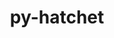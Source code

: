 ---
title: "py-hatchet"
layout: cache
categories: [package, develop]
meta: {"versions": ["1.3.0"], "compilers": ["gcc@=7.5.0"], "oss": ["ubuntu18.04"], "platforms": ["linux"], "targets": ["x86_64_v3"], "stacks": ["radiuss", "root"], "num_specs": 25, "num_specs_by_stack": {"root": 25, "radiuss": 25}}
spec_details: [{"hash": "ruoygcxq3dzherprtnaaknklgwao7zak", "compiler": "gcc@=7.5.0", "versions": ["1.3.0"], "os": "ubuntu18.04", "platform": "linux", "target": "x86_64_v3", "variants": ["build_system=python_pip"], "stacks": ["root", "radiuss"], "size": "-", "tarball": "https://binaries.spack.io/develop/build_cache/linux-ubuntu18.04-x86_64_v3/gcc-7.5.0/py-hatchet-1.3.0/linux-ubuntu18.04-x86_64_v3-gcc-7.5.0-py-hatchet-1.3.0-ruoygcxq3dzherprtnaaknklgwao7zak.spack"}, {"hash": "z7mcgpj7wwjbzgxgje2yrrnpgnrjpkqa", "compiler": "gcc@=7.5.0", "versions": ["1.3.0"], "os": "ubuntu18.04", "platform": "linux", "target": "x86_64_v3", "variants": ["build_system=python_pip"], "stacks": ["root", "radiuss"], "size": "-", "tarball": "https://binaries.spack.io/develop/build_cache/linux-ubuntu18.04-x86_64_v3/gcc-7.5.0/py-hatchet-1.3.0/linux-ubuntu18.04-x86_64_v3-gcc-7.5.0-py-hatchet-1.3.0-z7mcgpj7wwjbzgxgje2yrrnpgnrjpkqa.spack"}, {"hash": "zi3665zgzx4ctfuemdtvt4za5tkkowfv", "compiler": "gcc@=7.5.0", "versions": ["1.3.0"], "os": "ubuntu18.04", "platform": "linux", "target": "x86_64_v3", "variants": ["build_system=python_pip"], "stacks": ["root", "radiuss"], "size": "-", "tarball": "https://binaries.spack.io/develop/build_cache/linux-ubuntu18.04-x86_64_v3/gcc-7.5.0/py-hatchet-1.3.0/linux-ubuntu18.04-x86_64_v3-gcc-7.5.0-py-hatchet-1.3.0-zi3665zgzx4ctfuemdtvt4za5tkkowfv.spack"}, {"hash": "xrwod5zccgz4df5fk77nmm6vpt4n5ilq", "compiler": "gcc@=7.5.0", "versions": ["1.3.0"], "os": "ubuntu18.04", "platform": "linux", "target": "x86_64_v3", "variants": ["build_system=python_pip"], "stacks": ["root", "radiuss"], "size": "-", "tarball": "https://binaries.spack.io/develop/build_cache/linux-ubuntu18.04-x86_64_v3/gcc-7.5.0/py-hatchet-1.3.0/linux-ubuntu18.04-x86_64_v3-gcc-7.5.0-py-hatchet-1.3.0-xrwod5zccgz4df5fk77nmm6vpt4n5ilq.spack"}, {"hash": "sw32cafzrwhhmfcd2ztcegbwpymwfvju", "compiler": "gcc@=7.5.0", "versions": ["1.3.0"], "os": "ubuntu18.04", "platform": "linux", "target": "x86_64_v3", "variants": ["build_system=python_pip"], "stacks": ["root", "radiuss"], "size": "-", "tarball": "https://binaries.spack.io/develop/build_cache/linux-ubuntu18.04-x86_64_v3/gcc-7.5.0/py-hatchet-1.3.0/linux-ubuntu18.04-x86_64_v3-gcc-7.5.0-py-hatchet-1.3.0-sw32cafzrwhhmfcd2ztcegbwpymwfvju.spack"}, {"hash": "t2l5uyx6xwl6o4vw5jcltowruenk4ja2", "compiler": "gcc@=7.5.0", "versions": ["1.3.0"], "os": "ubuntu18.04", "platform": "linux", "target": "x86_64_v3", "variants": ["build_system=python_pip"], "stacks": ["root", "radiuss"], "size": "-", "tarball": "https://binaries.spack.io/develop/build_cache/linux-ubuntu18.04-x86_64_v3/gcc-7.5.0/py-hatchet-1.3.0/linux-ubuntu18.04-x86_64_v3-gcc-7.5.0-py-hatchet-1.3.0-t2l5uyx6xwl6o4vw5jcltowruenk4ja2.spack"}, {"hash": "qpo5wfwyxhebwiehuk7wyscydl3h3wkp", "compiler": "gcc@=7.5.0", "versions": ["1.3.0"], "os": "ubuntu18.04", "platform": "linux", "target": "x86_64_v3", "variants": ["build_system=python_pip"], "stacks": ["root", "radiuss"], "size": "-", "tarball": "https://binaries.spack.io/develop/build_cache/linux-ubuntu18.04-x86_64_v3/gcc-7.5.0/py-hatchet-1.3.0/linux-ubuntu18.04-x86_64_v3-gcc-7.5.0-py-hatchet-1.3.0-qpo5wfwyxhebwiehuk7wyscydl3h3wkp.spack"}, {"hash": "cnbpof4boywpr3jduk5yy3xoaexuzjvm", "compiler": "gcc@=7.5.0", "versions": ["1.3.0"], "os": "ubuntu18.04", "platform": "linux", "target": "x86_64_v3", "variants": ["build_system=python_pip"], "stacks": ["root", "radiuss"], "size": "-", "tarball": "https://binaries.spack.io/develop/build_cache/linux-ubuntu18.04-x86_64_v3/gcc-7.5.0/py-hatchet-1.3.0/linux-ubuntu18.04-x86_64_v3-gcc-7.5.0-py-hatchet-1.3.0-cnbpof4boywpr3jduk5yy3xoaexuzjvm.spack"}, {"hash": "rs47zpbh6e5upyu6v3ibheclfoftdf74", "compiler": "gcc@=7.5.0", "versions": ["1.3.0"], "os": "ubuntu18.04", "platform": "linux", "target": "x86_64_v3", "variants": ["build_system=python_pip"], "stacks": ["root", "radiuss"], "size": "-", "tarball": "https://binaries.spack.io/develop/build_cache/linux-ubuntu18.04-x86_64_v3/gcc-7.5.0/py-hatchet-1.3.0/linux-ubuntu18.04-x86_64_v3-gcc-7.5.0-py-hatchet-1.3.0-rs47zpbh6e5upyu6v3ibheclfoftdf74.spack"}, {"hash": "rzvzrn64axu2pz6vnssod3sl2ls2qy4m", "compiler": "gcc@=7.5.0", "versions": ["1.3.0"], "os": "ubuntu18.04", "platform": "linux", "target": "x86_64_v3", "variants": ["build_system=python_pip"], "stacks": ["root", "radiuss"], "size": "-", "tarball": "https://binaries.spack.io/develop/build_cache/linux-ubuntu18.04-x86_64_v3/gcc-7.5.0/py-hatchet-1.3.0/linux-ubuntu18.04-x86_64_v3-gcc-7.5.0-py-hatchet-1.3.0-rzvzrn64axu2pz6vnssod3sl2ls2qy4m.spack"}, {"hash": "t5rqwfc5ay6yt4fkljxqzh6qarmhk54z", "compiler": "gcc@=7.5.0", "versions": ["1.3.0"], "os": "ubuntu18.04", "platform": "linux", "target": "x86_64_v3", "variants": ["build_system=python_pip"], "stacks": ["root", "radiuss"], "size": "-", "tarball": "https://binaries.spack.io/develop/build_cache/linux-ubuntu18.04-x86_64_v3/gcc-7.5.0/py-hatchet-1.3.0/linux-ubuntu18.04-x86_64_v3-gcc-7.5.0-py-hatchet-1.3.0-t5rqwfc5ay6yt4fkljxqzh6qarmhk54z.spack"}, {"hash": "gfwat44bqe7rd2atswv3wqj3bzva7tgz", "compiler": "gcc@=7.5.0", "versions": ["1.3.0"], "os": "ubuntu18.04", "platform": "linux", "target": "x86_64_v3", "variants": ["build_system=python_pip"], "stacks": ["root", "radiuss"], "size": "-", "tarball": "https://binaries.spack.io/develop/build_cache/linux-ubuntu18.04-x86_64_v3/gcc-7.5.0/py-hatchet-1.3.0/linux-ubuntu18.04-x86_64_v3-gcc-7.5.0-py-hatchet-1.3.0-gfwat44bqe7rd2atswv3wqj3bzva7tgz.spack"}, {"hash": "zgr4p7onoirqod6icve6ryjcsxuakdjh", "compiler": "gcc@=7.5.0", "versions": ["1.3.0"], "os": "ubuntu18.04", "platform": "linux", "target": "x86_64_v3", "variants": ["build_system=python_pip"], "stacks": ["root", "radiuss"], "size": "-", "tarball": "https://binaries.spack.io/develop/build_cache/linux-ubuntu18.04-x86_64_v3/gcc-7.5.0/py-hatchet-1.3.0/linux-ubuntu18.04-x86_64_v3-gcc-7.5.0-py-hatchet-1.3.0-zgr4p7onoirqod6icve6ryjcsxuakdjh.spack"}, {"hash": "rqbdkncihgz3lxokfx24qbejqttbfxgt", "compiler": "gcc@=7.5.0", "versions": ["1.3.0"], "os": "ubuntu18.04", "platform": "linux", "target": "x86_64_v3", "variants": ["build_system=python_pip"], "stacks": ["root", "radiuss"], "size": "-", "tarball": "https://binaries.spack.io/develop/build_cache/linux-ubuntu18.04-x86_64_v3/gcc-7.5.0/py-hatchet-1.3.0/linux-ubuntu18.04-x86_64_v3-gcc-7.5.0-py-hatchet-1.3.0-rqbdkncihgz3lxokfx24qbejqttbfxgt.spack"}, {"hash": "px5d6bhrcwqm3izmvhd6agpyvxpbh3bn", "compiler": "gcc@=7.5.0", "versions": ["1.3.0"], "os": "ubuntu18.04", "platform": "linux", "target": "x86_64_v3", "variants": ["build_system=python_pip"], "stacks": ["root", "radiuss"], "size": "-", "tarball": "https://binaries.spack.io/develop/build_cache/linux-ubuntu18.04-x86_64_v3/gcc-7.5.0/py-hatchet-1.3.0/linux-ubuntu18.04-x86_64_v3-gcc-7.5.0-py-hatchet-1.3.0-px5d6bhrcwqm3izmvhd6agpyvxpbh3bn.spack"}, {"hash": "5ub7uhkv37xiwjk4iv6o5zaz6rlolu3k", "compiler": "gcc@=7.5.0", "versions": ["1.3.0"], "os": "ubuntu18.04", "platform": "linux", "target": "x86_64_v3", "variants": ["build_system=python_pip"], "stacks": ["root", "radiuss"], "size": "-", "tarball": "https://binaries.spack.io/develop/build_cache/linux-ubuntu18.04-x86_64_v3/gcc-7.5.0/py-hatchet-1.3.0/linux-ubuntu18.04-x86_64_v3-gcc-7.5.0-py-hatchet-1.3.0-5ub7uhkv37xiwjk4iv6o5zaz6rlolu3k.spack"}, {"hash": "75xnb5cukrud7k2qmh2pxsxqrwu7soa5", "compiler": "gcc@=7.5.0", "versions": ["1.3.0"], "os": "ubuntu18.04", "platform": "linux", "target": "x86_64_v3", "variants": ["build_system=python_pip"], "stacks": ["root", "radiuss"], "size": "-", "tarball": "https://binaries.spack.io/develop/build_cache/linux-ubuntu18.04-x86_64_v3/gcc-7.5.0/py-hatchet-1.3.0/linux-ubuntu18.04-x86_64_v3-gcc-7.5.0-py-hatchet-1.3.0-75xnb5cukrud7k2qmh2pxsxqrwu7soa5.spack"}, {"hash": "3y5wem6l6zzbmfom5qcxm6axenv23tjp", "compiler": "gcc@=7.5.0", "versions": ["1.3.0"], "os": "ubuntu18.04", "platform": "linux", "target": "x86_64_v3", "variants": ["build_system=python_pip"], "stacks": ["root", "radiuss"], "size": "-", "tarball": "https://binaries.spack.io/develop/build_cache/linux-ubuntu18.04-x86_64_v3/gcc-7.5.0/py-hatchet-1.3.0/linux-ubuntu18.04-x86_64_v3-gcc-7.5.0-py-hatchet-1.3.0-3y5wem6l6zzbmfom5qcxm6axenv23tjp.spack"}, {"hash": "octerfgyq4r5dzj4vsj4rh7ychnnsufz", "compiler": "gcc@=7.5.0", "versions": ["1.3.0"], "os": "ubuntu18.04", "platform": "linux", "target": "x86_64_v3", "variants": ["build_system=python_pip"], "stacks": ["root", "radiuss"], "size": "-", "tarball": "https://binaries.spack.io/develop/build_cache/linux-ubuntu18.04-x86_64_v3/gcc-7.5.0/py-hatchet-1.3.0/linux-ubuntu18.04-x86_64_v3-gcc-7.5.0-py-hatchet-1.3.0-octerfgyq4r5dzj4vsj4rh7ychnnsufz.spack"}, {"hash": "apsjxmjswld5llqck2jsetsjibxh7r4s", "compiler": "gcc@=7.5.0", "versions": ["1.3.0"], "os": "ubuntu18.04", "platform": "linux", "target": "x86_64_v3", "variants": ["build_system=python_pip"], "stacks": ["root", "radiuss"], "size": "-", "tarball": "https://binaries.spack.io/develop/build_cache/linux-ubuntu18.04-x86_64_v3/gcc-7.5.0/py-hatchet-1.3.0/linux-ubuntu18.04-x86_64_v3-gcc-7.5.0-py-hatchet-1.3.0-apsjxmjswld5llqck2jsetsjibxh7r4s.spack"}, {"hash": "7j6a7dw5wfr5riev237rl724ac4sagyb", "compiler": "gcc@=7.5.0", "versions": ["1.3.0"], "os": "ubuntu18.04", "platform": "linux", "target": "x86_64_v3", "variants": ["build_system=python_pip"], "stacks": ["root", "radiuss"], "size": "-", "tarball": "https://binaries.spack.io/develop/build_cache/linux-ubuntu18.04-x86_64_v3/gcc-7.5.0/py-hatchet-1.3.0/linux-ubuntu18.04-x86_64_v3-gcc-7.5.0-py-hatchet-1.3.0-7j6a7dw5wfr5riev237rl724ac4sagyb.spack"}, {"hash": "6rolpg3icm2cbxlalhcnsl2r7di5sls2", "compiler": "gcc@=7.5.0", "versions": ["1.3.0"], "os": "ubuntu18.04", "platform": "linux", "target": "x86_64_v3", "variants": ["build_system=python_pip"], "stacks": ["root", "radiuss"], "size": "-", "tarball": "https://binaries.spack.io/develop/build_cache/linux-ubuntu18.04-x86_64_v3/gcc-7.5.0/py-hatchet-1.3.0/linux-ubuntu18.04-x86_64_v3-gcc-7.5.0-py-hatchet-1.3.0-6rolpg3icm2cbxlalhcnsl2r7di5sls2.spack"}, {"hash": "4gscm5ycaiyxxeotm7drvjrz3ok3i77j", "compiler": "gcc@=7.5.0", "versions": ["1.3.0"], "os": "ubuntu18.04", "platform": "linux", "target": "x86_64_v3", "variants": ["build_system=python_pip"], "stacks": ["root", "radiuss"], "size": "-", "tarball": "https://binaries.spack.io/develop/build_cache/linux-ubuntu18.04-x86_64_v3/gcc-7.5.0/py-hatchet-1.3.0/linux-ubuntu18.04-x86_64_v3-gcc-7.5.0-py-hatchet-1.3.0-4gscm5ycaiyxxeotm7drvjrz3ok3i77j.spack"}, {"hash": "km36uo2nusec2uikqvjlua335qg5vryq", "compiler": "gcc@=7.5.0", "versions": ["1.3.0"], "os": "ubuntu18.04", "platform": "linux", "target": "x86_64_v3", "variants": ["build_system=python_pip"], "stacks": ["root", "radiuss"], "size": "-", "tarball": "https://binaries.spack.io/develop/build_cache/linux-ubuntu18.04-x86_64_v3/gcc-7.5.0/py-hatchet-1.3.0/linux-ubuntu18.04-x86_64_v3-gcc-7.5.0-py-hatchet-1.3.0-km36uo2nusec2uikqvjlua335qg5vryq.spack"}, {"hash": "utevdsxdaptupxlbvwtdvl5c5ix2dte6", "compiler": "gcc@=7.5.0", "versions": ["1.3.0"], "os": "ubuntu18.04", "platform": "linux", "target": "x86_64_v3", "variants": ["build_system=python_pip"], "stacks": ["root", "radiuss"], "size": "-", "tarball": "https://binaries.spack.io/develop/build_cache/linux-ubuntu18.04-x86_64_v3/gcc-7.5.0/py-hatchet-1.3.0/linux-ubuntu18.04-x86_64_v3-gcc-7.5.0-py-hatchet-1.3.0-utevdsxdaptupxlbvwtdvl5c5ix2dte6.spack"}]
---